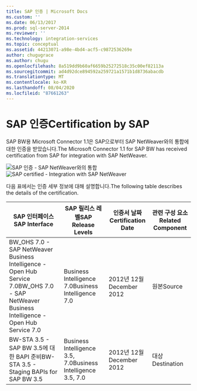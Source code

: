 ```yaml
---
title: SAP 인증 | Microsoft Docs
ms.custom: ''
ms.date: 06/13/2017
ms.prod: sql-server-2014
ms.reviewer: ''
ms.technology: integration-services
ms.topic: conceptual
ms.assetid: 44213071-a98e-4bd4-acf5-c9872536269e
author: chugugrace
ms.author: chugu
ms.openlocfilehash: 8a519dd9b60af6659b25272518c35c00ef82113a
ms.sourcegitcommit: ad4d92dce894592a259721a1571b1d8736abacdb
ms.translationtype: MT
ms.contentlocale: ko-KR
ms.lasthandoff: 08/04/2020
ms.locfileid: "87661263"
---
```

# <a name="certification-by-sap"></a><span data-ttu-id="8ce6b-102">SAP 인증</span><span class="sxs-lookup"><span data-stu-id="8ce6b-102">Certification by SAP</span></span>
  <span data-ttu-id="8ce6b-103">SAP BW용 Microsoft Connector 1.1은 SAP으로부터 SAP NetWeaver와의 통합에 대한 인증을 받았습니다.</span><span class="sxs-lookup"><span data-stu-id="8ce6b-103">The Microsoft Connector 1.1 for SAP BW has received certification from SAP for integration with SAP NetWeaver.</span></span>  
  
 <span data-ttu-id="8ce6b-104">![SAP 인증 - SAP NetWeaver와의 통합](media/sapcertifiedforssis11.gif "SAP 인증 - SAP NetWeaver와의 통합")</span><span class="sxs-lookup"><span data-stu-id="8ce6b-104">![SAP certified - Integration with SAP NetWeaver](media/sapcertifiedforssis11.gif "SAP certified - Integration with SAP NetWeaver")</span></span>  
  
 <span data-ttu-id="8ce6b-105">다음 표에서는 인증 세부 정보에 대해 설명합니다.</span><span class="sxs-lookup"><span data-stu-id="8ce6b-105">The following table describes the details of the certification.</span></span>  
  
|<span data-ttu-id="8ce6b-106">SAP 인터페이스</span><span class="sxs-lookup"><span data-stu-id="8ce6b-106">SAP Interface</span></span>|<span data-ttu-id="8ce6b-107">SAP 릴리스 레벨</span><span class="sxs-lookup"><span data-stu-id="8ce6b-107">SAP Release Levels</span></span>|<span data-ttu-id="8ce6b-108">인증서 날짜</span><span class="sxs-lookup"><span data-stu-id="8ce6b-108">Certification Date</span></span>|<span data-ttu-id="8ce6b-109">관련 구성 요소</span><span class="sxs-lookup"><span data-stu-id="8ce6b-109">Related Component</span></span>|  
|-------------------|------------------------|------------------------|-----------------------|  
|<span data-ttu-id="8ce6b-110">BW_OHS 7.0 - SAP NetWeaver Business Intelligence - Open Hub Service 7.0</span><span class="sxs-lookup"><span data-stu-id="8ce6b-110">BW_OHS 7.0 - SAP NetWeaver Business Intelligence - Open Hub Service 7.0</span></span>|<span data-ttu-id="8ce6b-111">Business Intelligence 7.0</span><span class="sxs-lookup"><span data-stu-id="8ce6b-111">Business Intelligence 7.0</span></span>|<span data-ttu-id="8ce6b-112">2012년 12월</span><span class="sxs-lookup"><span data-stu-id="8ce6b-112">December 2012</span></span>|<span data-ttu-id="8ce6b-113">원본</span><span class="sxs-lookup"><span data-stu-id="8ce6b-113">Source</span></span>|  
|<span data-ttu-id="8ce6b-114">BW-STA 3.5 - SAP BW 3.5에 대한 BAPI 준비</span><span class="sxs-lookup"><span data-stu-id="8ce6b-114">BW-STA 3.5 - Staging BAPIs for SAP BW 3.5</span></span>|<span data-ttu-id="8ce6b-115">Business Intelligence 3.5, 7.0</span><span class="sxs-lookup"><span data-stu-id="8ce6b-115">Business Intelligence 3.5, 7.0</span></span>|<span data-ttu-id="8ce6b-116">2012년 12월</span><span class="sxs-lookup"><span data-stu-id="8ce6b-116">December 2012</span></span>|<span data-ttu-id="8ce6b-117">대상</span><span class="sxs-lookup"><span data-stu-id="8ce6b-117">Destination</span></span>|  
  
  
